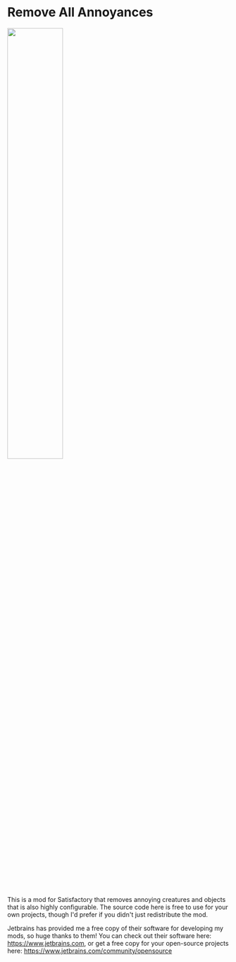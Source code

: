 # Remove All Annoyances
<img src="https://i.imgur.com/TRwTMJg.png" width="50%">

This is a mod for Satisfactory that removes annoying creatures and objects that is also highly configurable. The source code here is free to use for your own projects, though I'd prefer if you didn't just redistribute the mod.

Jetbrains has provided me a free copy of their software for developing my mods, so huge thanks to them! You can check out their software here: https://www.jetbrains.com, or get a free copy for your open-source projects here: https://www.jetbrains.com/community/opensource
